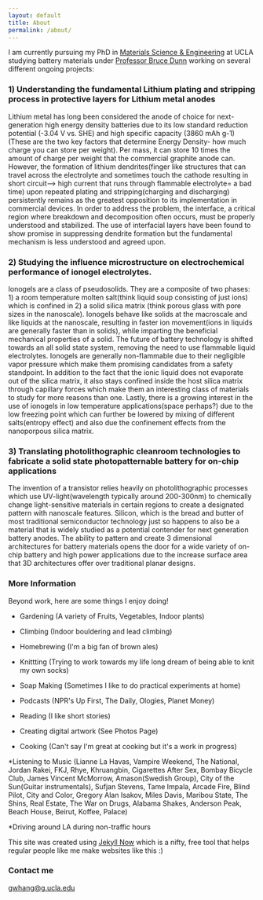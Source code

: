 ```yaml
---
layout: default
title: About
permalink: /about/
---
```

I am currently pursuing my PhD in [Materials Science & Engineering](https://www.mse.ucla.edu/) at UCLA studying battery materials under [Professor Bruce Dunn](https://scholar.google.com/citations?user=EbwiqDkAAAAJ&hl=en) working on several different ongoing projects:

### 1) Understanding the fundamental Lithium plating and stripping process in protective layers for Lithium metal anodes

Lithium metal has long been considered the anode of choice for next-generation high energy density batteries due to its low standard reduction potential (-3.04 V vs. SHE) and high specific capacity (3860 mAh g-1) (These are the two key factors that determine Energy Density- how much charge you can store per weight). Per mass, it can store 10 times the amount of charge per weight that the commercial graphite anode can. However, the formation of lithium dendrites(finger like structures that can travel across the electrolyte and sometimes touch the cathode resulting in short circuit--> high current that runs through flammable electrolyte= a bad time) upon repeated plating and stripping(charging and discharging) persistently remains as the greatest opposition to its implementation in commercial devices. In order to address the problem, the interface, a critical region where breakdown and decomposition often occurs, must be properly understood and stabilized. The use of interfacial layers have been found to show promise in suppressing dendrite formation but the fundamental mechanism is less understood and agreed upon. 


### 2) Studying the influence microstructure on electrochemical performance of ionogel electrolytes. 

Ionogels are a class of pseudosolids. They are a composite of two phases: 1) a room temperature molten salt(think liquid soup consisting of just ions) which is confined in 2) a solid silica matrix (think porous glass with pore sizes in the nanoscale). Ionogels behave like solids at the macroscale and like liquids at the nanoscale, resulting in faster ion movement(ions in liquids are generally faster than in solids), while imparting the beneficial mechanical properties of a solid. The future of battery technology is shifted towards an all solid state system, removing the need to use flammable liquid electrolytes. Ionogels are generally non-flammable due to their negligible vapor pressure which make them promising candidates from a safety standpoint. In addition to the fact that the ionic liquid does not evaporate out of the silica matrix, it also stays confined inside the host silica matrix through capillary forces which make them an interesting class of materials to study for more reasons than one. Lastly, there is a growing interest in the use of ionogels in low temperature applications(space perhaps?) due to the low freezing point which can further be lowered by mixing of different salts(entropy effect) and also due the confinement effects from the nanoporpous silica matrix.

### 3) Translating photolithographic cleanroom technologies to fabricate a solid state photopatternable battery for on-chip applications

The invention of a transistor relies heavily on photolithographic processes which use UV-light(wavelength typically around 200-300nm) to chemically change light-sensitive materials in certain regions to create a designated pattern with nanoscale features. Silicon, which is the bread and butter of most traditional semiconductor technology just so happens to also be a material that is widely studied as a potential contender for next generation battery anodes. The ability to pattern and create 3 dimensional architectures for battery materials opens the door for a wide variety of on-chip battery and high power applications due to the increase surface area that 3D architectures offer over traditional planar designs.


### More Information

Beyond work, here are some things I enjoy doing!

* Gardening (A variety of Fruits, Vegetables, Indoor plants)

* Climbing (Indoor bouldering and lead climbing)

* Homebrewing (I'm a big fan of brown ales)

* Knittting (Trying to work towards my life long dream of being able to knit my own socks)

* Soap Making (Sometimes I like to do practical experiments at home)

* Podcasts (NPR's Up First, The Daily, Ologies, Planet Money)

* Reading (I like short stories)

* Creating digital artwork (See Photos Page)

* Cooking (Can't say I'm great at cooking but it's a work in progress)

*Listening to Music (Lianne La Havas, Vampire Weekend, The National, Jordan Rakei, FKJ, Rhye, Khruangbin, Cigarettes After Sex, Bombay Bicycle Club, James Vincent McMorrow, Amason(Swedish Group), City of the Sun(Guitar instrumentals), Sufjan Stevens, Tame Impala, Arcade Fire, Blind Pilot, City and Color, Gregory Alan Isakov, Miles Davis, Maribou State, The Shins, Real Estate, The War on Drugs, Alabama Shakes, Anderson Peak, Beach House, Beirut, Koffee, Palace)

*Driving around LA during non-traffic hours


This site was created using [Jekyll Now](http://www.jekyllnow.com/) which is a nifty, free tool that helps regular people like me make websites like this :)

### Contact me

[gwhang@g.ucla.edu](mailto:gwhang@g.ucla.edu)
